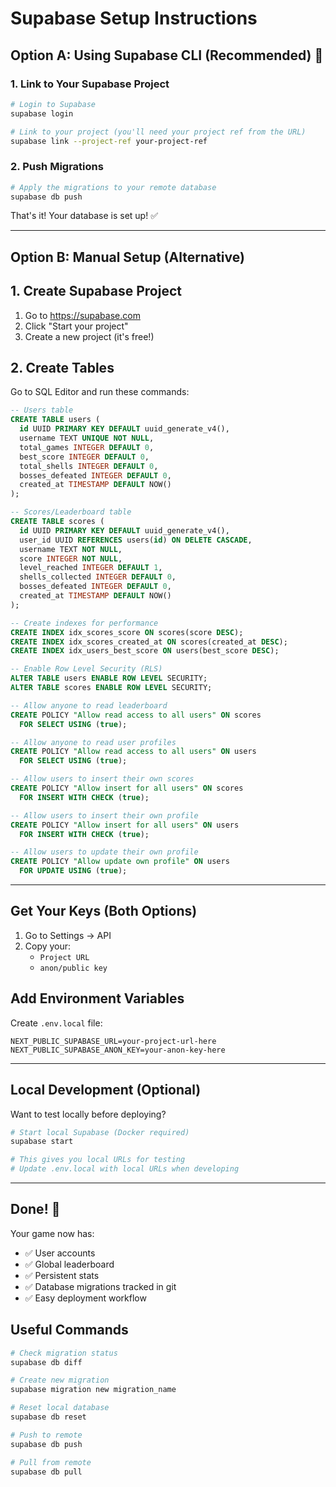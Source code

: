 # Supabase Setup Instructions

## Option A: Using Supabase CLI (Recommended) 🚀

### 1. Link to Your Supabase Project

```bash
# Login to Supabase
supabase login

# Link to your project (you'll need your project ref from the URL)
supabase link --project-ref your-project-ref
```

### 2. Push Migrations

```bash
# Apply the migrations to your remote database
supabase db push
```

That's it! Your database is set up! ✅

---

## Option B: Manual Setup (Alternative)

## 1. Create Supabase Project

1. Go to https://supabase.com
2. Click "Start your project"
3. Create a new project (it's free!)

## 2. Create Tables

Go to SQL Editor and run these commands:

```sql
-- Users table
CREATE TABLE users (
  id UUID PRIMARY KEY DEFAULT uuid_generate_v4(),
  username TEXT UNIQUE NOT NULL,
  total_games INTEGER DEFAULT 0,
  best_score INTEGER DEFAULT 0,
  total_shells INTEGER DEFAULT 0,
  bosses_defeated INTEGER DEFAULT 0,
  created_at TIMESTAMP DEFAULT NOW()
);

-- Scores/Leaderboard table
CREATE TABLE scores (
  id UUID PRIMARY KEY DEFAULT uuid_generate_v4(),
  user_id UUID REFERENCES users(id) ON DELETE CASCADE,
  username TEXT NOT NULL,
  score INTEGER NOT NULL,
  level_reached INTEGER DEFAULT 1,
  shells_collected INTEGER DEFAULT 0,
  bosses_defeated INTEGER DEFAULT 0,
  created_at TIMESTAMP DEFAULT NOW()
);

-- Create indexes for performance
CREATE INDEX idx_scores_score ON scores(score DESC);
CREATE INDEX idx_scores_created_at ON scores(created_at DESC);
CREATE INDEX idx_users_best_score ON users(best_score DESC);

-- Enable Row Level Security (RLS)
ALTER TABLE users ENABLE ROW LEVEL SECURITY;
ALTER TABLE scores ENABLE ROW LEVEL SECURITY;

-- Allow anyone to read leaderboard
CREATE POLICY "Allow read access to all users" ON scores
  FOR SELECT USING (true);

-- Allow anyone to read user profiles
CREATE POLICY "Allow read access to all users" ON users
  FOR SELECT USING (true);

-- Allow users to insert their own scores
CREATE POLICY "Allow insert for all users" ON scores
  FOR INSERT WITH CHECK (true);

-- Allow users to insert their own profile
CREATE POLICY "Allow insert for all users" ON users
  FOR INSERT WITH CHECK (true);

-- Allow users to update their own profile
CREATE POLICY "Allow update own profile" ON users
  FOR UPDATE USING (true);
```

---

## Get Your Keys (Both Options)

1. Go to Settings → API
2. Copy your:
   - `Project URL`
   - `anon/public key`

## Add Environment Variables

Create `.env.local` file:

```
NEXT_PUBLIC_SUPABASE_URL=your-project-url-here
NEXT_PUBLIC_SUPABASE_ANON_KEY=your-anon-key-here
```

---

## Local Development (Optional)

Want to test locally before deploying?

```bash
# Start local Supabase (Docker required)
supabase start

# This gives you local URLs for testing
# Update .env.local with local URLs when developing
```

---

## Done! 🎉

Your game now has:

- ✅ User accounts
- ✅ Global leaderboard
- ✅ Persistent stats
- ✅ Database migrations tracked in git
- ✅ Easy deployment workflow

## Useful Commands

```bash
# Check migration status
supabase db diff

# Create new migration
supabase migration new migration_name

# Reset local database
supabase db reset

# Push to remote
supabase db push

# Pull from remote
supabase db pull
```
